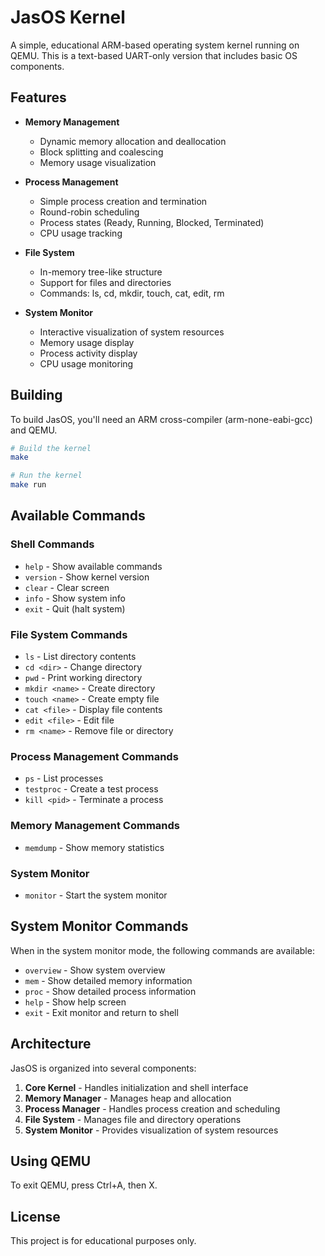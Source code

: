# JasOS Kernel

A simple, educational ARM-based operating system kernel running on QEMU. This is a text-based UART-only version that includes basic OS components.

## Features

- **Memory Management**
  - Dynamic memory allocation and deallocation
  - Block splitting and coalescing
  - Memory usage visualization

- **Process Management**
  - Simple process creation and termination
  - Round-robin scheduling
  - Process states (Ready, Running, Blocked, Terminated)
  - CPU usage tracking

- **File System**
  - In-memory tree-like structure
  - Support for files and directories
  - Commands: ls, cd, mkdir, touch, cat, edit, rm

- **System Monitor**
  - Interactive visualization of system resources
  - Memory usage display
  - Process activity display
  - CPU usage monitoring

## Building

To build JasOS, you'll need an ARM cross-compiler (arm-none-eabi-gcc) and QEMU.

```bash
# Build the kernel
make

# Run the kernel
make run
```

## Available Commands

### Shell Commands
- `help` - Show available commands
- `version` - Show kernel version
- `clear` - Clear screen
- `info` - Show system info
- `exit` - Quit (halt system)

### File System Commands
- `ls` - List directory contents
- `cd <dir>` - Change directory
- `pwd` - Print working directory
- `mkdir <name>` - Create directory
- `touch <name>` - Create empty file
- `cat <file>` - Display file contents
- `edit <file>` - Edit file
- `rm <name>` - Remove file or directory

### Process Management Commands
- `ps` - List processes
- `testproc` - Create a test process
- `kill <pid>` - Terminate a process

### Memory Management Commands
- `memdump` - Show memory statistics

### System Monitor
- `monitor` - Start the system monitor

## System Monitor Commands

When in the system monitor mode, the following commands are available:
- `overview` - Show system overview
- `mem` - Show detailed memory information
- `proc` - Show detailed process information 
- `help` - Show help screen
- `exit` - Exit monitor and return to shell

## Architecture

JasOS is organized into several components:

1. **Core Kernel** - Handles initialization and shell interface
2. **Memory Manager** - Manages heap and allocation
3. **Process Manager** - Handles process creation and scheduling
4. **File System** - Manages file and directory operations
5. **System Monitor** - Provides visualization of system resources

## Using QEMU

To exit QEMU, press Ctrl+A, then X.

## License

This project is for educational purposes only. 